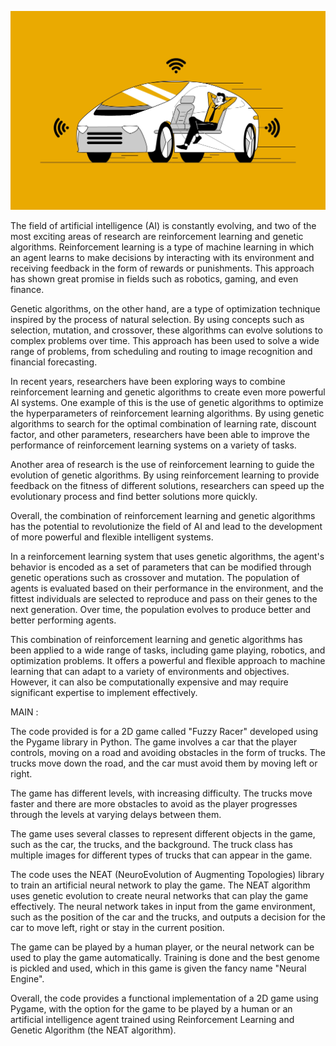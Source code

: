 [![Watch the Demo](./Thumbnail.jpeg)](https://www.youtube.com/watch?v=4LpzYOBftPk)

The field of artificial intelligence (AI) is constantly evolving, and two of the most exciting areas of research are reinforcement learning and genetic algorithms. Reinforcement learning is a type of machine learning in which an agent learns to make decisions by interacting with its environment and receiving feedback in the form of rewards or punishments. This approach has shown great promise in fields such as robotics, gaming, and even finance.

Genetic algorithms, on the other hand, are a type of optimization technique inspired by the process of natural selection. By using concepts such as selection, mutation, and crossover, these algorithms can evolve solutions to complex problems over time. This approach has been used to solve a wide range of problems, from scheduling and routing to image recognition and financial forecasting.

In recent years, researchers have been exploring ways to combine reinforcement learning and genetic algorithms to create even more powerful AI systems. One example of this is the use of genetic algorithms to optimize the hyperparameters of reinforcement learning algorithms. By using genetic algorithms to search for the optimal combination of learning rate, discount factor, and other parameters, researchers have been able to improve the performance of reinforcement learning systems on a variety of tasks.

Another area of research is the use of reinforcement learning to guide the evolution of genetic algorithms. By using reinforcement learning to provide feedback on the fitness of different solutions, researchers can speed up the evolutionary process and find better solutions more quickly.

Overall, the combination of reinforcement learning and genetic algorithms has the potential to revolutionize the field of AI and lead to the development of more powerful and flexible intelligent systems.

In a reinforcement learning system that uses genetic algorithms, the agent's behavior is encoded as a set of parameters that can be modified through genetic operations such as crossover and mutation. The population of agents is evaluated based on their performance in the environment, and the fittest individuals are selected to reproduce and pass on their genes to the next generation. Over time, the population evolves to produce better and better performing agents.

This combination of reinforcement learning and genetic algorithms has been applied to a wide range of tasks, including game playing, robotics, and optimization problems. It offers a powerful and flexible approach to machine learning that can adapt to a variety of environments and objectives. However, it can also be computationally expensive and may require significant expertise to implement effectively.

MAIN :

The code provided is for a 2D game called "Fuzzy Racer" developed using the Pygame library in Python. The game involves a car that the player controls, moving on a road and avoiding obstacles in the form of trucks. The trucks move down the road, and the car must avoid them by moving left or right. 

The game has different levels, with increasing difficulty. The trucks move faster and there are more obstacles to avoid as the player progresses through the levels at varying delays between them.

The game uses several classes to represent different objects in the game, such as the car, the trucks, and the background. The truck class has multiple images for different types of trucks that can appear in the game.

The code uses the NEAT (NeuroEvolution of Augmenting Topologies) library to train an artificial neural network to play the game. The NEAT algorithm uses genetic evolution to create neural networks that can play the game effectively. The neural network takes in input from the game environment, such as the position of the car and the trucks, and outputs a decision for the car to move left, right or stay in the current position.

The game can be played by a human player, or the neural network can be used to play the game automatically. Training is done and the best genome is pickled and used, which in this game is given the fancy name "Neural Engine".

Overall, the code provides a functional implementation of a 2D game using Pygame, with the option for the game to be played by a human or an artificial intelligence agent trained using Reinforcement Learning and Genetic Algorithm (the NEAT algorithm).
